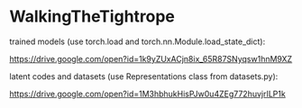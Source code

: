 # WalkingTheTightrope

trained models (use torch.load and torch.nn.Module.load_state_dict):

https://drive.google.com/open?id=1k9yZUxACjn8ix_65R87SNyqsw1hnM9XZ



latent codes and datasets (use Representations class from datasets.py):

https://drive.google.com/open?id=1M3hbhukHisPJw0u4ZEg772huvjrILP1k
